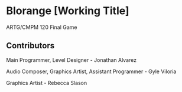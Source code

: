 # Blorange [Working Title]
ARTG/CMPM 120 Final Game

## Contributors
Main Programmer, Level Designer - Jonathan Alvarez

Audio Composer, Graphics Artist, Assistant Programmer - Gyle Viloria

Graphics Artist - Rebecca Slason
